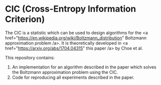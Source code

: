 # CIC (Cross-Entropy Information Criterion)

The CIC is a statistic which can be used to design algorithms for the <a href="https://en.wikipedia.org/wiki/Boltzmann_distribution" Boltzmann approximation problem /a>. It is theoretically developed in <a href="https://arxiv.org/abs/1704.04315" this paper /a> by Choe et al. 

This repository contains:
1. An implementation for an algorithm described in the paper which solves the Boltzmann approximation problem using the CIC.
2. Code for reproducing all experiments described in the paper.
